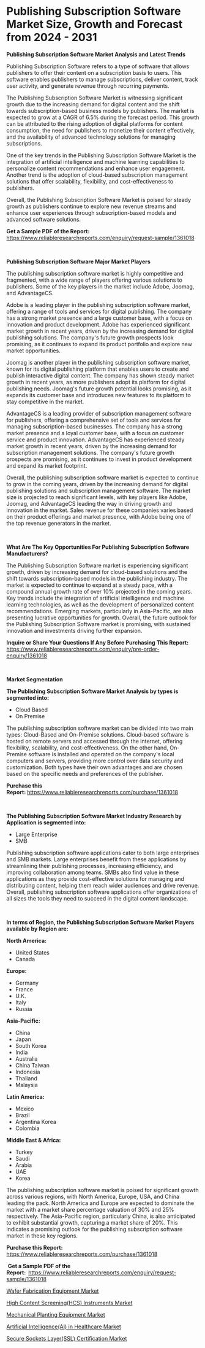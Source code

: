 <p><h1>Publishing Subscription Software Market Size, Growth and Forecast from 2024 - 2031</h1></p><p><strong>Publishing Subscription Software Market Analysis and Latest Trends</strong></p>
<p><p>Publishing Subscription Software refers to a type of software that allows publishers to offer their content on a subscription basis to users. This software enables publishers to manage subscriptions, deliver content, track user activity, and generate revenue through recurring payments.</p><p>The Publishing Subscription Software Market is witnessing significant growth due to the increasing demand for digital content and the shift towards subscription-based business models by publishers. The market is expected to grow at a CAGR of 6.5% during the forecast period. This growth can be attributed to the rising adoption of digital platforms for content consumption, the need for publishers to monetize their content effectively, and the availability of advanced technology solutions for managing subscriptions.</p><p>One of the key trends in the Publishing Subscription Software Market is the integration of artificial intelligence and machine learning capabilities to personalize content recommendations and enhance user engagement. Another trend is the adoption of cloud-based subscription management solutions that offer scalability, flexibility, and cost-effectiveness to publishers.</p><p>Overall, the Publishing Subscription Software Market is poised for steady growth as publishers continue to explore new revenue streams and enhance user experiences through subscription-based models and advanced software solutions.</p></p>
<p><strong>Get a Sample PDF of the Report:&nbsp;</strong> <a href="https://www.reliableresearchreports.com/enquiry/request-sample/1361018">https://www.reliableresearchreports.com/enquiry/request-sample/1361018</a></p>
<p>&nbsp;</p>
<p><strong>Publishing Subscription Software Major Market Players</strong></p>
<p><p>The publishing subscription software market is highly competitive and fragmented, with a wide range of players offering various solutions to publishers. Some of the key players in the market include Adobe, Joomag, and AdvantageCS.</p><p>Adobe is a leading player in the publishing subscription software market, offering a range of tools and services for digital publishing. The company has a strong market presence and a large customer base, with a focus on innovation and product development. Adobe has experienced significant market growth in recent years, driven by the increasing demand for digital publishing solutions. The company's future growth prospects look promising, as it continues to expand its product portfolio and explore new market opportunities.</p><p>Joomag is another player in the publishing subscription software market, known for its digital publishing platform that enables users to create and publish interactive digital content. The company has shown steady market growth in recent years, as more publishers adopt its platform for digital publishing needs. Joomag's future growth potential looks promising, as it expands its customer base and introduces new features to its platform to stay competitive in the market.</p><p>AdvantageCS is a leading provider of subscription management software for publishers, offering a comprehensive set of tools and services for managing subscription-based businesses. The company has a strong market presence and a loyal customer base, with a focus on customer service and product innovation. AdvantageCS has experienced steady market growth in recent years, driven by the increasing demand for subscription management solutions. The company's future growth prospects are promising, as it continues to invest in product development and expand its market footprint.</p><p>Overall, the publishing subscription software market is expected to continue to grow in the coming years, driven by the increasing demand for digital publishing solutions and subscription management software. The market size is projected to reach significant levels, with key players like Adobe, Joomag, and AdvantageCS leading the way in driving growth and innovation in the market. Sales revenue for these companies varies based on their product offerings and market presence, with Adobe being one of the top revenue generators in the market.</p></p>
<p>&nbsp;</p>
<p><strong>What Are The Key Opportunities For Publishing Subscription Software Manufacturers?</strong></p>
<p><p>The Publishing Subscription Software market is experiencing significant growth, driven by increasing demand for cloud-based solutions and the shift towards subscription-based models in the publishing industry. The market is expected to continue to expand at a steady pace, with a compound annual growth rate of over 10% projected in the coming years. Key trends include the integration of artificial intelligence and machine learning technologies, as well as the development of personalized content recommendations. Emerging markets, particularly in Asia-Pacific, are also presenting lucrative opportunities for growth. Overall, the future outlook for the Publishing Subscription Software market is promising, with sustained innovation and investments driving further expansion.</p></p>
<p><strong>Inquire or Share Your Questions If Any Before Purchasing This Report:</strong> <a href="https://www.reliableresearchreports.com/enquiry/pre-order-enquiry/1361018">https://www.reliableresearchreports.com/enquiry/pre-order-enquiry/1361018</a></p>
<p>&nbsp;</p>
<p><strong>Market Segmentation</strong></p>
<p><strong>The Publishing Subscription Software Market Analysis by types is segmented into:</strong></p>
<p><ul><li>Cloud Based</li><li>On Premise</li></ul></p>
<p><p>The publishing subscription software market can be divided into two main types: Cloud-Based and On-Premise solutions. Cloud-based software is hosted on remote servers and accessed through the internet, offering flexibility, scalability, and cost-effectiveness. On the other hand, On-Premise software is installed and operated on the company's local computers and servers, providing more control over data security and customization. Both types have their own advantages and are chosen based on the specific needs and preferences of the publisher.</p></p>
<p><strong>Purchase this Report:&nbsp;</strong><a href="https://www.reliableresearchreports.com/purchase/1361018">https://www.reliableresearchreports.com/purchase/1361018</a></p>
<p>&nbsp;</p>
<p><strong>The Publishing Subscription Software Market Industry Research by Application is segmented into:</strong></p>
<p><ul><li>Large Enterprise</li><li>SMB</li></ul></p>
<p><p>Publishing subscription software applications cater to both large enterprises and SMB markets. Large enterprises benefit from these applications by streamlining their publishing processes, increasing efficiency, and improving collaboration among teams. SMBs also find value in these applications as they provide cost-effective solutions for managing and distributing content, helping them reach wider audiences and drive revenue. Overall, publishing subscription software applications offer organizations of all sizes the tools they need to succeed in the digital content landscape.</p></p>
<p>&nbsp;</p>
<p><strong>In terms of Region, the Publishing Subscription Software Market Players available by Region are:</strong></p>
<p>
    <p> <strong> North America: </strong>
        <ul>
            <li>United States</li>
            <li>Canada</li>
        </ul>
        </p> 
    <p> <strong> Europe: </strong>
        <ul>
            <li>Germany</li>
            <li>France</li>
            <li>U.K.</li>
            <li>Italy</li>
            <li>Russia</li>
        </ul>
        </p> 
    <p> <strong> Asia-Pacific: </strong>
        <ul>
            <li>China</li>
            <li>Japan</li>
            <li>South Korea</li>
            <li>India</li>
            <li>Australia</li>
            <li>China Taiwan</li>
            <li>Indonesia</li>
            <li>Thailand</li>
            <li>Malaysia</li>
        </ul>
        </p> 
    <p> <strong> Latin America: </strong>
        <ul>
            <li>Mexico</li>
            <li>Brazil</li>
            <li>Argentina Korea</li>
            <li>Colombia</li>
        </ul>
        </p> 
    <p> <strong> Middle East & Africa: </strong>
        <ul>
            <li>Turkey</li>
            <li>Saudi</li>
            <li>Arabia</li>
            <li>UAE</li>
            <li>Korea</li>
        </ul>
    </p>
    </p>
<p><p>The publishing subscription software market is poised for significant growth across various regions, with North America, Europe, USA, and China leading the pack. North America and Europe are expected to dominate the market with a market share percentage valuation of 30% and 25% respectively. The Asia-Pacific region, particularly China, is also anticipated to exhibit substantial growth, capturing a market share of 20%. This indicates a promising outlook for the publishing subscription software market in these key regions.</p></p>
<p><strong>Purchase this Report: </strong><a href="https://www.reliableresearchreports.com/purchase/1361018">https://www.reliableresearchreports.com/purchase/1361018</a></p>
<p>&nbsp;<strong>Get a Sample PDF of the Report:&nbsp;&nbsp;</strong><a href="https://www.reliableresearchreports.com/enquiry/request-sample/1361018">https://www.reliableresearchreports.com/enquiry/request-sample/1361018</a></p>
<p><strong></strong></p>
<p><p><a href="https://medium.com/@natlockman/wafer-fabrication-equipment-market-exploring-market-share-market-trends-and-future-growth-6d432b0d4096">Wafer Fabrication Equipment Market</a></p><p><a href="https://medium.com/@fosterfahey1016/high-content-screening-hcs-instruments-market-outlook-industry-overview-and-forecast-2024-to-2bd135f81091">High Content Screening(HCS) Instruments Market</a></p><p><a href="https://medium.com/@reyeshowell655/mechanical-planting-equipment-market-trends-and-market-analysis-forecasted-for-period-2024-2031-22d1cc05351b">Mechanical Planting Equipment Market</a></p><p><a href="https://github.com/luckyshygirl/Market-Research-Report-List-3/blob/main/artificial-intelligenceai-in-healthcare-market.md">Artificial Intelligence(AI) in Healthcare Market</a></p><p><a href="https://github.com/markusgodoy/Market-Research-Report-List-1/blob/main/secure-sockets-layerssl-certification-market.md">Secure Sockets Layer(SSL) Certification Market</a></p></p>
